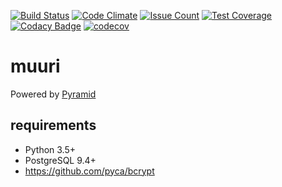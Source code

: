 [![Build Status](https://travis-ci.org/raspi/muuri.svg?branch=master)](https://travis-ci.org/raspi/muuri)
[![Code Climate](https://codeclimate.com/github/raspi/muuri/badges/gpa.svg)](https://codeclimate.com/github/raspi/muuri)
[![Issue Count](https://codeclimate.com/github/raspi/muuri/badges/issue_count.svg)](https://codeclimate.com/github/raspi/muuri)
[![Test Coverage](https://codeclimate.com/github/raspi/muuri/badges/coverage.svg)](https://codeclimate.com/github/raspi/muuri/coverage)
[![Codacy Badge](https://api.codacy.com/project/badge/Grade/4f87ea19ea5c48e881bc7928d1732c89)](https://www.codacy.com/app/raspi/muuri?utm_source=github.com&amp;utm_medium=referral&amp;utm_content=raspi/muuri&amp;utm_campaign=Badge_Grade)
[![codecov](https://codecov.io/gh/raspi/muuri/branch/master/graph/badge.svg)](https://codecov.io/gh/raspi/muuri)

# muuri

Powered by [Pyramid](https://trypyramid.com/)

## requirements

* Python 3.5+
* PostgreSQL 9.4+
* https://github.com/pyca/bcrypt

